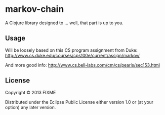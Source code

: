 # markov-chain

A Clojure library designed to ... well, that part is up to you.

## Usage

Will be loosely based on this CS program assignment from Duke: 
http://www.cs.duke.edu/courses/cps100e/current/assign/markov/

And more good info:
http://www.cs.bell-labs.com/cm/cs/pearls/sec153.html

## License

Copyright © 2013 FIXME

Distributed under the Eclipse Public License either version 1.0 or (at
your option) any later version.

